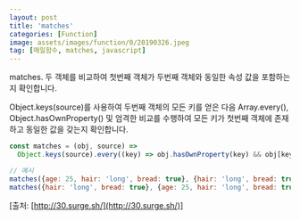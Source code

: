 ```yaml
---
layout: post
title: 'matches'
categories: [Function]
image: assets/images/function/0/20190326.jpeg
tag: [매일함수, matches, javascript]
---
```


matches. 두 객체를 비교하여 첫번째 객체가 두번째 객체와 동일한 속성 값을 포함하는지 확인합니다.

Object.keys(source)를 사용하여 두번째 객체의 모든 키를 얻은 다음 Array.every(), Object.hasOwnProperty() 및 엄격한 비교를 수행하여 모든 키가 첫번째 객체에 존재하고 동일한 값을 갖는지 확인합니다.

```javascript
const matches = (obj, source) =>
  Object.keys(source).every((key) => obj.hasOwnProperty(key) && obj[key] === source[key])

// 예시
matches({age: 25, hair: 'long', bread: true}, {hair: 'long', bread: true}) // true
matches({hair: 'long', bread: true}, {age: 25, hair: 'long', bread: true}) // false
```

[출처: [http://30.surge.sh/](http://30.surge.sh/)]
